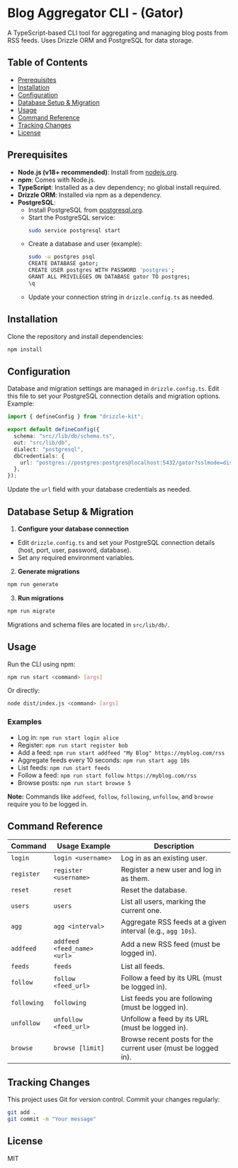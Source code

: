 
# Blog Aggregator CLI - (Gator)

A TypeScript-based CLI tool for aggregating and managing blog posts from RSS feeds. Uses Drizzle ORM and PostgreSQL for data storage.

## Table of Contents
- [Prerequisites](#prerequisites)
- [Installation](#installation)
- [Configuration](#configuration)
- [Database Setup & Migration](#database-setup--migration)
- [Usage](#usage)
- [Command Reference](#command-reference)
- [Tracking Changes](#tracking-changes)
- [License](#license)


## Prerequisites

- **Node.js (v18+ recommended)**: Install from [nodejs.org](https://nodejs.org/).
- **npm**: Comes with Node.js.
- **TypeScript**: Installed as a dev dependency; no global install required.
- **Drizzle ORM**: Installed via npm as a dependency.
- **PostgreSQL**:
  - Install PostgreSQL from [postgresql.org](https://www.postgresql.org/download/).
  - Start the PostgreSQL service:
    ```bash
    sudo service postgresql start
    ```
  - Create a database and user (example):
    ```bash
    sudo -u postgres psql
    CREATE DATABASE gator;
    CREATE USER postgres WITH PASSWORD 'postgres';
    GRANT ALL PRIVILEGES ON DATABASE gator TO postgres;
    \q
    ```
  - Update your connection string in `drizzle.config.ts` as needed.

## Installation
Clone the repository and install dependencies:
```bash
npm install
```

## Configuration
Database and migration settings are managed in `drizzle.config.ts`. Edit this file to set your PostgreSQL connection details and migration options. Example:

```ts
import { defineConfig } from "drizzle-kit";

export default defineConfig({
  schema: "src//lib/db/schema.ts",
  out: "src/lib/db",
  dialect: "postgresql",
  dbCredentials: {
    url: "postgres://postgres:postgres@localhost:5432/gator?sslmode=disable",
  },
});
```

Update the `url` field with your database credentials as needed.

## Database Setup & Migration
1. **Configure your database connection**
  - Edit `drizzle.config.ts` and set your PostgreSQL connection details (host, port, user, password, database).
  - Set any required environment variables.
2. **Generate migrations**
  ```bash
  npm run generate
  ```
3. **Run migrations**
  ```bash
  npm run migrate
  ```
Migrations and schema files are located in `src/lib/db/`.

## Usage
Run the CLI using npm:
```bash
npm run start <command> [args]
```
Or directly:
```bash
node dist/index.js <command> [args]
```

### Examples
- Log in: `npm run start login alice`
- Register: `npm run start register bob`
- Add a feed: `npm run start addfeed "My Blog" https://myblog.com/rss`
- Aggregate feeds every 10 seconds: `npm run start agg 10s`
- List feeds: `npm run start feeds`
- Follow a feed: `npm run start follow https://myblog.com/rss`
- Browse posts: `npm run start browse 5`

**Note:** Commands like `addfeed`, `follow`, `following`, `unfollow`, and `browse` require you to be logged in.

## Command Reference
| Command      | Usage Example | Description |
|--------------|--------------|-------------|
| `login`      | `login <username>` | Log in as an existing user. |
| `register`   | `register <username>` | Register a new user and log in as them. |
| `reset`      | `reset` | Reset the database. |
| `users`      | `users` | List all users, marking the current one. |
| `agg`        | `agg <interval>` | Aggregate RSS feeds at a given interval (e.g., `agg 10s`). |
| `addfeed`    | `addfeed <feed_name> <url>` | Add a new RSS feed (must be logged in). |
| `feeds`      | `feeds` | List all feeds. |
| `follow`     | `follow <feed_url>` | Follow a feed by its URL (must be logged in). |
| `following`  | `following` | List feeds you are following (must be logged in). |
| `unfollow`   | `unfollow <feed_url>` | Unfollow a feed by its URL (must be logged in). |
| `browse`     | `browse [limit]` | Browse recent posts for the current user (must be logged in). |

## Tracking Changes
This project uses Git for version control. Commit your changes regularly:
```bash
git add .
git commit -m "Your message"
```

## License
MIT

